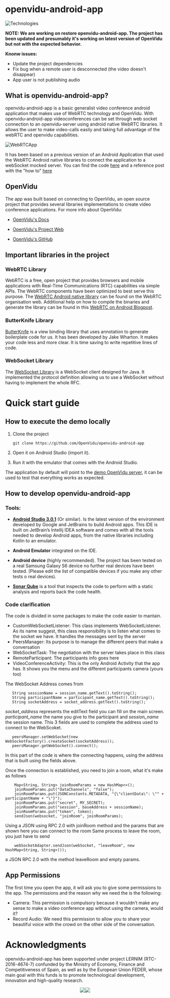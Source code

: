 # openvidu-android-app

![Technologies](GitHubImages/technologies.png)


**NOTE: We are working on restore openvidu-android-app. The project has been updated and presumably it's working on latest version of OpenVidu but not with the expected behavior.**

**Knonw issues:**

- Update the project dependencies
- Fix bug when a remote user is desconnected (the video doesn't disappear)
- App user is not publishing audio

## What is openvidu-android-app?

openvidu-android-app is a basic generalist video conference android application that makes use of WebRTC technology and OpenVidu.
With openvidu-android-app videoconferences can be set through web socket connection to an openvidu-server using android native WebRTC libraries. It allows the user to make video-calls easily and taking full advantage of the webRTC and openvidu capabilities. 

![WebRTCApp](GitHubImages/WebRTCExampleAppMixed.jpg)

It has been based on a previous version of an Android Application that used the WebRTC Android native libraries to connect the application to a webSocket mocked server. You can find the code [here](https://github.com/sergiopaniego/WebRTCAndroidExample) and a reference post with the "how to" [here](https://medium.com/@SergioPaniego/tutorial-on-how-to-make-the-simplest-webrtc-android-app-daacb5c8d133)
 
## OpenVidu

The app was built based on connecting to OpenVidu, an open source project that provides several libraries implementations to create video conference applications. For more info about OpenVidu:
- [OpenVidu's Docs](http://openvidu.io/docs/home/)

- [OpenVidu's Project Web](http://openvidu.io/)

- [OpenVidu's GitHub](https://github.com/OpenVidu)


## Important libraries in the project

### WebRTC Library

WebRTC is a free, open project that provides browsers and mobile applications with Real-Time Communications (RTC) capabilities via simple APIs. The WebRTC components have been optimized to best serve this purpose.
The [WebRTC Android native library] can be found on the WebRTC organisation web. Additional help on how to compile the binaries and generate the library can be found in this [WebRTC on Android Blogpost].

### ButterKnife Library

[ButterKnife] is a view binding library that uses annotation to generate boilerplate code for us. It has been developed by Jake Wharton. It makes your code less and more clear. It is time saving to write repetitive lines of code.

### WebSocket Library
The [WebSocket Library] is a WebSocket client designed for Java. It implemented the protocol definition allowing us to use a WebSocket without having to implement the whole RFC.


# Quick start guide

## How to execute the demo locally
1. Clone the project 

   ```
   git clone https://github.com/OpenVidu/openvidu-android-app
   ```

2. Open it on Android Studio (import it). 

3. Run it with the emulator that comes with the Android Studio. 

The application by default will point to the [demo OpenVidu server], it can be used to test that everything works as expected. 

## How to develop openvidu-android-app

### Tools: 
 
- **[Android Studio 3.0.1]** (Or similar).
	Is the latest version of the environment developed by Google and JetBrains to build Android apps. This IDE is built on JetBrain’s Intellij IDEA software and comes with all the tools needed to develop Android apps, from the native libraries including Kotlin to an emulator.
  
- **Android Emulator**
	integrated on the IDE. 

- **Android device**
	(highly recommended). The project has been tested on a real Samsung Galaxy S6 device no further real devices have been tested. (Please edit the list of compatible devices if you make any other tests o real devices).

- **[Sonar Qube]**
    is a tool that inspects the code to perform with a static analysis and reports back the code health. 

### Code clarification

The code is divided in some packages to make the code easier to mantain.
 - CustomWebSocketListener: This class implements WebSocketListener. As its name suggest, this class responsibility is to listen what comes to the socket we have.
 It handles the messages sent by the server
 - PeersManager: Its purpose is to manage the different peers that make a conversation
 - WebSocketTask: The negotiation with the server takes place in this class
 - RemoteParticipant: The participants info goes here
 - VideoConferenceActivity: This is the only Android Activity that the app has. It shows you the menu and the different participants camera (yours too)
 
 The WebSocket Address comes from 
 
 ```
    String sessionName = session_name.getText().toString();
    String participantName = participant_name.getText().toString();
    String socketAddress = socket_address.getText().toString();
```
            
 *socket_address* represents the editText field you can fill on the main screen.
 *participant_name* the name you give to the participant and 
 *session_name* the session name. This 3 fields are used to complete the address used to connect to the WebScoket.
 
 ```
    peersManager.setWebSocket(new WebSocketFactory().createSocket(socketAddress));
    peersManager.getWebSocket().connect();
 ```
 
In this part of the code is where the connecting happens, using the address that is built using the fields above. 

Once the connection is established, you need to join a room, what it's make as follows
```
    Map<String, String> joinRoomParams = new HashMap<>();
    joinRoomParams.put("dataChannels", "false");
    joinRoomParams.put(JSONConstants.METADATA, "{\"clientData\": \"" + participantName + "\"}");
    joinRoomParams.put("secret", MY_SECRET);
    joinRoomParams.put("session", baseAddress + sessionName);
    joinRoomParams.put("token", token);
    sendJson(websocket, "joinRoom", joinRoomParams);
```
Using a JSON using RPC 2.0 with joinRoom method and the params that are shown here you can connect to the room
Same process to leave the room, you just have to send 
```
    webSocketAdapter.sendJson(webSocket, "leaveRoom", new HashMap<String, String>());
```
a JSON RPC 2.0 with the method leaveRoom and empty params.
	
## App Permissions
The first time you open the app, it will ask you to give some permissions to the app. The permissions and the reason why we need the is the following:
-	Camera: This permission is compulsory because it wouldn’t make any sense to make a video conference app without using the camera, would it?
-	Record Audio: We need this permission to allow you to share your beautiful voice with the crowd on the other side of the conversation.

# Acknowledgments 

openvidu-android-app has been supported under project LERNIM (RTC-2016-4674-7) confunded by the Ministry of Economy, Finance and Competitiveness of Spain, as well as by the European Union FEDER, whose main goal with this funds is to promote technological development, innovation and high-quality research.

<p align="center"><img src="https://github.com/OpenVidu/openvidu-android-app/blob/master/GitHubImages/footer-ministerio-economia-400-optimized.png?raw=true"/><img src="https://github.com/OpenVidu/openvidu-android-app/blob/master/GitHubImages/footer-european-union-400-optimized.png?raw=true"/></p>


[WebRTC Android native library]: https://webrtc.org/native-code/android/
[WebRTC on Android Blogpost]: https://medium.com/@silvestr1994/webrtc-on-android-part-1-building-b6982aad4b49
[ButterKnife]: http://jakewharton.github.io/butterknife/
[WebSocket Library]: https://github.com/TakahikoKawasaki/nv-websocket-client
[demo OpenVidu server]: https://demos.openvidu.io/basic-videoconference/
[Android Studio 3.0.1]: https://developer.android.com/studio/index.html
[Sonar Qube]: https://www.sonarqube.org/
